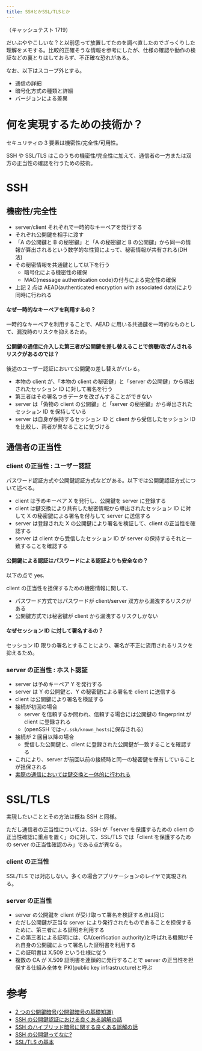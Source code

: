 ```yaml
---
title: SSHとかSSL/TLSとか
---
```


（キャッシュテスト 1719）

だいぶややこしいな？と以前思って放置してたのを調べ直したのでざっくりした理解をメモする。比較的正確そうな情報を参考にしたが、仕様の確認や動作の検証などの裏とりはしておらず、不正確な恐れがある。

なお、以下はスコープ外とする。

- 通信の詳細
- 暗号化方式の種類と詳細
- バージョンによる差異

# 何を実現するための技術か？

セキュリティの 3 要素は機密性/完全性/可用性。

SSH や SSL/TLS はこのうちの機密性/完全性に加えて、通信者の一方または双方の正当性の確認を行うための技術。

# SSH

## 機密性/完全性

- server/client それぞれで一時的なキーペアを発行する
- それぞれ公開鍵を相手に渡す
- 「A の公開鍵と B の秘密鍵」と「A の秘密鍵と B の公開鍵」から同一の情報が算出されるという数学的な性質によって、秘密情報が共有される(DH 法)
- その秘密情報を共通鍵として以下を行う
  - 暗号化による機密性の確保
  - MAC(message authentication code)の付与による完全性の確保
- 上記 2 点は AEAD(authenticated encryption with associated data)により同時に行われる

#### なぜ一時的なキーペアを利用するの？

一時的なキーペアを利用することで、AEAD に用いる共通鍵を一時的なものとして、漏洩時のリスクを抑えるため。

#### 公開鍵の通信に介入した第三者が公開鍵を差し替えることで傍聴/改ざんされるリスクがあるのでは？

後述のユーザー認証において公開鍵の差し替えがバレる。

- 本物の client が、「本物の client の秘密鍵」と「server の公開鍵」から導出されたセッション ID に対して署名を行う
- 第三者はその署名つきデータを改ざんすることができない
- server は「偽物の client の公開鍵」と「server の秘密鍵」から導出されたセッション ID を保持している
- server は自身が保持するセッション ID と client から受信したセッション ID を比較し、両者が異なることに気づける

## 通信者の正当性

### client の正当性 : ユーザー認証

パスワード認証方式や公開鍵認証方式などがある。以下では公開鍵認証方式について述べる。

- client は予めキーペア X を発行し、公開鍵を server に登録する
- client は鍵交換により共有した秘密情報から導出されたセッション ID に対して X の秘密鍵による署名を付与して server に送信する
- server は登録された X の公開鍵により署名を検証して、client の正当性を確認する
- server は client から受信したセッション ID が server の保持するそれと一致することを確認する

#### 公開鍵による認証はパスワードによる認証よりも安全なの？

以下の点で yes.

client の正当性を担保するための機密情報に関して、

- パスワード方式ではパスワードが client/server 双方から漏洩するリスクがある
- 公開鍵方式では秘密鍵が client から漏洩するリスクしかない

#### なぜセッション ID に対して署名するの？

セッション ID 限りの署名とすることにより、署名が不正に流用されるリスクを抑えるため。

### server の正当性 : ホスト認証

- server は予めキーペア Y を発行する
- server は Y の公開鍵と、Y の秘密鍵による署名を client に送信する
- client は公開鍵により署名を検証する
- 接続が初回の場合
  - server を信頼するか問われ、信頼する場合には公開鍵の fingerprint が client に登録される
  - (openSSH では`~/.ssh/known_hosts`に保存される)
- 接続が 2 回目以降の場合
  - 受信した公開鍵と、client に登録された公開鍵が一致することを確認する
- これにより、server が前回以前の接続時と同一の秘密鍵を保有していることが担保される
- [実際の通信においては鍵交換と一体的に行われる](https://qiita.com/angel_p_57/items/30a12a0d45457b5f76d5#%E5%87%A6%E7%90%86%E3%81%AE%E3%82%A4%E3%83%A1%E3%83%BC%E3%82%B8)

# SSL/TLS

実現したいこととその方法は概ね SSH と同様。

ただし通信者の正当性については、SSH が「server を保護するための client の正当性確認に重点を置く」のに対して、SSL/TLS では「client を保護するための server の正当性確認のみ」である点が異なる。

### client の正当性

SSL/TLS では対応しない。多くの場合アプリケーションのレイヤで実現される。

### server の正当性

- server の公開鍵を client が受け取って署名を検証する点は同じ
- ただし公開鍵が正当な server により発行されたものであることを担保するために、第三者による証明を利用する
- この第三者による証明には、CA(cerification authority)と呼ばれる機関がそれ自身の公開鍵によって署名した証明書を利用する
- この証明書は X.509 という仕様に従う
- 複数の CA が X.509 証明書を連鎖的に発行することで server の正当性を担保する仕組み全体を PKI(public key infrastructure)と呼ぶ

# 参考

- [2 つの公開鍵暗号(公開鍵暗号の基礎知識)](https://qiita.com/angel_p_57/items/897bf94160be8d637585)
- [SSH の公開鍵認証における良くある誤解の話](https://qiita.com/angel_p_57/items/2e3f3f8661de32a0d432)
- [SSH のハイブリッド暗号に関する良くある誤解の話](https://qiita.com/angel_p_57/items/30a12a0d45457b5f76d5)
- [SSH の公開鍵ってなに?](https://qiita.com/angel_p_57/items/19eda15576b3dceb7608)
- [SSL/TLS の基本](https://qiita.com/angel_p_57/items/446130934b425d90f89d)
